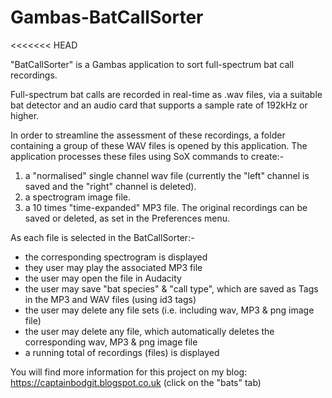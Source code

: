 # Gambas-BatCallSorter
<<<<<<< HEAD

"BatCallSorter" is a Gambas application to sort full-spectrum bat call recordings.

Full-spectrum bat calls are recorded in real-time as .wav files, via a suitable bat detector and an audio card that supports a sample rate of 192kHz or higher.

In order to streamline the assessment of these recordings, a folder containing a group of these WAV files is opened by this application.
The application processes these files using SoX commands to create:-
1. a "normalised" single channel wav file (currently the "left" channel is saved and the "right" channel is deleted).
2. a spectrogram image file.
3. a 10 times "time-expanded" MP3 file.
The original recordings can be saved or deleted, as set in the Preferences menu.

As each file is selected in the BatCallSorter:-
 - the corresponding spectrogram is displayed
 - they user may play the associated MP3 file
 - the user may open the file in Audacity
 - the user may save "bat species" & "call type", which are saved as Tags in the MP3 and WAV files (using id3 tags)
 - the user may delete any file sets (i.e. including wav, MP3 & png image file)
 - the user may delete any file, which automatically deletes the corresponding wav, MP3 & png image file
 - a running total of recordings (files) is displayed

You will find more information for this project on my blog: https://captainbodgit.blogspot.co.uk
(click on the "bats" tab)
